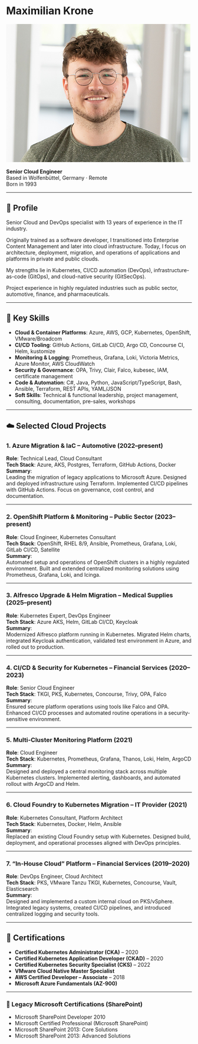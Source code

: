 # Maximilian Krone

![Profile Picture](img/Krone_Maximilian.jpg)

**Senior Cloud Engineer**  
Based in Wolfenbüttel, Germany · Remote  
Born in 1993

---

## 🔧 Profile

Senior Cloud and DevOps specialist with 13 years of experience in the IT industry.

Originally trained as a software developer, I transitioned into Enterprise Content Management and later into cloud infrastructure. Today, I focus on architecture, deployment, migration, and operations of applications and platforms in private and public clouds.

My strengths lie in Kubernetes, CI/CD automation (DevOps), infrastructure-as-code (GitOps), and cloud-native security (GitSecOps).

Project experience in highly regulated industries such as public sector, automotive, finance, and pharmaceuticals.

---

## 🧠 Key Skills

- **Cloud & Container Platforms**: Azure, AWS, GCP, Kubernetes, OpenShift, VMware/Broadcom
- **CI/CD Tooling**: GitHub Actions, GitLab CI/CD, Argo CD, Concourse CI, Helm, kustomize
- **Monitoring & Logging**: Prometheus, Grafana, Loki, Victoria Metrics, Azure Monitor, AWS CloudWatch
- **Security & Governance**: OPA, Trivy, Clair, Falco, kubesec, IAM, certificate management
- **Code & Automation**: C#, Java, Python, JavaScript/TypeScript, Bash, Ansible, Terraform, REST APIs, YAML/JSON
- **Soft Skills**: Technical & functional leadership, project management, consulting, documentation, pre-sales, workshops

---

## ☁️ Selected Cloud Projects

### 1. Azure Migration & IaC – Automotive (2022–present)
**Role**: Technical Lead, Cloud Consultant  
**Tech Stack**: Azure, AKS, Postgres, Terraform, GitHub Actions, Docker  
**Summary**:  
Leading the migration of legacy applications to Microsoft Azure. Designed and deployed infrastructure using Terraform. Implemented CI/CD pipelines with GitHub Actions. Focus on governance, cost control, and documentation.

---

### 2. OpenShift Platform & Monitoring – Public Sector (2023–present)
**Role**: Cloud Engineer, Kubernetes Consultant  
**Tech Stack**: OpenShift, RHEL 8/9, Ansible, Prometheus, Grafana, Loki, GitLab CI/CD, Satellite  
**Summary**:  
Automated setup and operations of OpenShift clusters in a highly regulated environment. Built and extended centralized monitoring solutions using Prometheus, Grafana, Loki, and Icinga.

---

### 3. Alfresco Upgrade & Helm Migration – Medical Supplies (2025–present)
**Role**: Kubernetes Expert, DevOps Engineer  
**Tech Stack**: Azure AKS, Helm, GitLab CI/CD, Keycloak  
**Summary**:  
Modernized Alfresco platform running in Kubernetes. Migrated Helm charts, integrated Keycloak authentication, validated test environment in Azure, and rolled out to production.

---

### 4. CI/CD & Security for Kubernetes – Financial Services (2020–2023)
**Role**: Senior Cloud Engineer  
**Tech Stack**: TKGI, PKS, Kubernetes, Concourse, Trivy, OPA, Falco  
**Summary**:  
Ensured secure platform operations using tools like Falco and OPA. Enhanced CI/CD processes and automated routine operations in a security-sensitive environment.

---

### 5. Multi-Cluster Monitoring Platform (2021)
**Role**: Cloud Engineer  
**Tech Stack**: Kubernetes, Prometheus, Grafana, Thanos, Loki, Helm, ArgoCD  
**Summary**:  
Designed and deployed a central monitoring stack across multiple Kubernetes clusters. Implemented alerting, dashboards, and automated rollout with ArgoCD and Helm.

---

### 6. Cloud Foundry to Kubernetes Migration – IT Provider (2021)
**Role**: Kubernetes Consultant, Platform Architect  
**Tech Stack**: Kubernetes, Docker, Helm, Ansible  
**Summary**:  
Replaced an existing Cloud Foundry setup with Kubernetes. Designed build, deployment, and operational processes aligned with DevOps principles.

---

### 7. “In-House Cloud” Platform – Financial Services (2019–2020)
**Role**: DevOps Engineer, Cloud Architect  
**Tech Stack**: PKS, VMware Tanzu TKGI, Kubernetes, Concourse, Vault, Elasticsearch  
**Summary**:  
Designed and implemented a custom internal cloud on PKS/vSphere. Integrated legacy systems, created CI/CD pipelines, and introduced centralized logging and security tools.

---

## 📜 Certifications

- **Certified Kubernetes Administrator (CKA)** – 2020  
- **Certified Kubernetes Application Developer (CKAD)** – 2020  
- **Certified Kubernetes Security Specialist (CKS)** – 2022  
- **VMware Cloud Native Master Specialist**  
- **AWS Certified Developer – Associate** – 2018  
- **Microsoft Azure Fundamentals (AZ-900)**

---

### 🧾 Legacy Microsoft Certifications (SharePoint)

- Microsoft SharePoint Developer 2010  
- Microsoft Certified Professional (Microsoft SharePoint)  
- Microsoft SharePoint 2013: Core Solutions  
- Microsoft SharePoint 2013: Advanced Solutions
